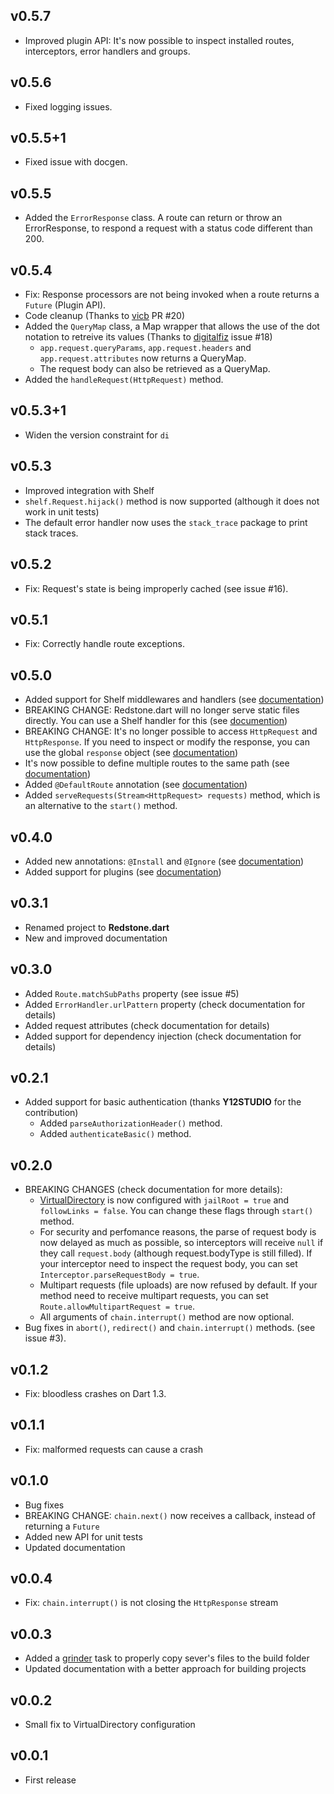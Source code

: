 ## v0.5.7
* Improved plugin API: It's now possible to inspect installed routes, interceptors, error handlers and groups.

## v0.5.6
* Fixed logging issues.

## v0.5.5+1
* Fixed issue with docgen.

## v0.5.5
* Added the `ErrorResponse` class. A route can return or throw an ErrorResponse, to respond a request with a status code different than 200. 

## v0.5.4
* Fix: Response processors are not being invoked when a route returns a `Future` (Plugin API).
* Code cleanup (Thanks to [vicb](https://github.com/vicb) PR #20)
* Added the `QueryMap` class, a Map wrapper that allows the use of the dot notation to retreive its values (Thanks to [digitalfiz](https://github.com/digitalfiz) issue #18)
    * `app.request.queryParams`, `app.request.headers` and `app.request.attributes` now returns a QueryMap.
    * The request body can also be retrieved as a QueryMap.
* Added the `handleRequest(HttpRequest)` method.

## v0.5.3+1
- Widen the version constraint for `di`

## v0.5.3
- Improved integration with Shelf
- `shelf.Request.hijack()` method is now supported (although it does not work in unit tests)
- The default error handler now uses the `stack_trace` package to print stack traces.

## v0.5.2
- Fix: Request's state is being improperly cached (see issue #16).

## v0.5.1
- Fix: Correctly handle route exceptions.

## v0.5.0
- Added support for Shelf middlewares and handlers (see [documentation](https://github.com/luizmineo/redstone.dart/wiki/Shelf-Middlewares))
- BREAKING CHANGE: Redstone.dart will no longer serve static files directly. You can use a Shelf handler for this (see [documention](https://github.com/luizmineo/redstone.dart/wiki/Server-Configuration))
- BREAKING CHANGE: It's no longer possible to access `HttpRequest` and `HttpResponse`. If you need to inspect or modify the response, you can use the global `response` object (see [documentation](https://github.com/luizmineo/redstone.dart/wiki/Routes#the-response-object))
- It's now possible to define multiple routes to the same path (see [documentation](https://github.com/luizmineo/redstone.dart/wiki/Routes#http-methods))
- Added `@DefaultRoute` annotation (see [documentation](https://github.com/luizmineo/redstone.dart/wiki/Groups))
- Added `serveRequests(Stream<HttpRequest> requests)` method, which is an alternative to the `start()` method.

## v0.4.0
- Added new annotations: `@Install` and `@Ignore` (see [documentation](https://github.com/luizmineo/redstone.dart/wiki/Importing-libraries))
- Added support for plugins (see [documentation](https://github.com/luizmineo/redstone.dart/wiki/Plugins))

## v0.3.1
- Renamed project to **Redstone.dart**
- New and improved documentation

## v0.3.0
- Added `Route.matchSubPaths` property (see issue #5)
- Added `ErrorHandler.urlPattern` property (check documentation for details)
- Added request attributes (check documentation for details)
- Added support for dependency injection (check documentation for details)

## v0.2.1
- Added support for basic authentication (thanks **Y12STUDIO** for the contribution)
  - Added `parseAuthorizationHeader()` method.
  - Added `authenticateBasic()` method.

## v0.2.0
- BREAKING CHANGES (check documentation for more details):
  - [VirtualDirectory](https://api.dartlang.org/apidocs/channels/stable/dartdoc-viewer/http_server/http_server.VirtualDirectory) is now configured with `jailRoot = true` and `followLinks = false`. You can change these flags through `start()` method.
  - For security and perfomance reasons, the parse of request body is now delayed as much as possible, so interceptors will receive `null` if they call `request.body` (although request.bodyType is still filled). If your interceptor need to inspect the request body, you can set `Interceptor.parseRequestBody = true`.
  - Multipart requests (file uploads) are now refused by default. If your method need to receive multipart requests, you can set `Route.allowMultipartRequest = true`.
  - All arguments of `chain.interrupt()` method are now optional.
- Bug fixes in `abort()`, `redirect()` and `chain.interrupt()` methods. (see issue #3).

## v0.1.2
- Fix: bloodless crashes on Dart 1.3.

## v0.1.1
- Fix: malformed requests can cause a crash

## v0.1.0
- Bug fixes
- BREAKING CHANGE: `chain.next()` now receives a callback, instead of returning a `Future`
- Added new API for unit tests
- Updated documentation

## v0.0.4
- Fix: `chain.interrupt()` is not closing the `HttpResponse` stream

## v0.0.3
- Added a [grinder](http://pub.dartlang.org/packages/grinder) task to properly copy sever's files to the build folder
- Updated documentation with a better approach for building projects

## v0.0.2
- Small fix to VirtualDirectory configuration

## v0.0.1
- First release
